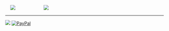 <!-- ![](https://github-readme-stats.vercel.app/api?username=danilipari&theme=blueberry&hide_border=false&include_all_commits=false&count_private=true)<br/> -->
<span>&nbsp;</span>
<span>&nbsp;</span>
![](https://github-readme-stats.vercel.app/api/top-langs/?username=danilipari&theme=blueberry&hide_border=false&include_all_commits=false&count_private=true&layout=compact)
<span>&nbsp;</span>
<span>&nbsp;</span>
<span>&nbsp;</span>
<span>&nbsp;</span>
<span>&nbsp;</span>
<span>&nbsp;</span>
<span>&nbsp;</span>
<span>&nbsp;</span>
<span>&nbsp;</span>
<span>&nbsp;</span>
<span>&nbsp;</span>
![](https://github-readme-streak-stats.herokuapp.com/?user=danilipari&theme=blueberry&hide_border=false)

---
[![](https://visitcount.itsvg.in/api?id=danilipari&icon=0&color=1)](https://visitcount.itsvg.in)
[![PayPal](https://img.shields.io/badge/PayPal-00457C?style=for-the-badge&logo=paypal&logoColor=white)](https://paypal.me/paypal.me/liparidani) 

<!-- Proudly created with GPRM ( https://gprm.itsvg.in ) -->
